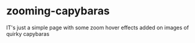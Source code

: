 # zooming-capybaras


IT's just a simple page with some zoom hover effects added on images of quirky capybaras 
